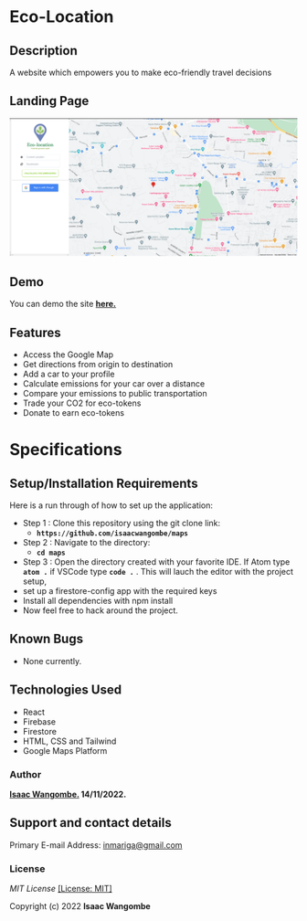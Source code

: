 # Eco-Location

## Description

A website which empowers you to make eco-friendly travel decisions

## Landing Page

![Alt text](/public/page.png)

## Demo

You can demo the site **[here.](https://endless-elysium-367503.web.app/)**

## Features

- Access the Google Map
- Get directions from origin to destination
- Add a car to your profile
- Calculate emissions for your car over a distance
- Compare your emissions to public transportation
- Trade your CO2 for eco-tokens
- Donate to earn eco-tokens

# Specifications

## Setup/Installation Requirements

Here is a run through of how to set up the application:

- Step 1 : Clone this repository using the git clone link:
  - **`https://github.com/isaacwangombe/maps`**
- Step 2 : Navigate to the directory:
  - **`cd maps`**
- Step 3 : Open the directory created with your favorite IDE. If Atom type **`atom .`** if VSCode type **`code .`** . This will lauch the editor with the project setup,
- set up a firestore-config app with the required keys
- Install all dependencies with npm install
- Now feel free to hack around the project.

## Known Bugs

- None currently.

## Technologies Used

- React
- Firebase
- Firestore
- HTML, CSS and Tailwind
- Google Maps Platform

### Author

**[Isaac Wangombe.](https://github.com/isaawangombe) 14/11/2022.**

## Support and contact details

Primary E-mail Address: inmariga@gmail.com

### License

_MIT License_ [[License: MIT]](license)

Copyright (c) 2022 **Isaac Wangombe**
